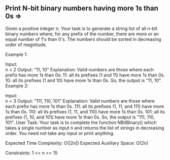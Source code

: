 Print N-bit binary numbers having more 1s than 0s  =>
-------------------------------------------------


Given a positive integer n. Your task is to generate a string list of all n-bit binary numbers where, for any prefix of the number, there are more or an equal number of 1's than 0's. The numbers should be sorted in decreasing order of magnitude.

Example 1:

Input:  
n = 2
Output: 
"11, 10"
Explanation: Valid numbers are those where each prefix has more 1s than 0s:
11: all its prefixes (1 and 11) have more 1s than 0s.
10: all its prefixes (1 and 10) have more 1s than 0s.
So, the output is "11, 10".
Example 2:

Input:  
n = 3
Output: 
"111, 110, 101"
Explanation: Valid numbers are those where each prefix has more 1s than 0s.
111: all its prefixes (1, 11, and 111) have more 1s than 0s.
110: all its prefixes (1, 11, and 110) have more 1s than 0s.
101: all its prefixes (1, 10, and 101) have more 1s than 0s.
So, the output is "111, 110, 101".
User Task:
Your task is to complete the function NBitBinary() which takes a single number as input n and returns the list of strings in decreasing order. You need not take any input or print anything.

Expected Time Complexity: O(|2n|)
Expected Auxiliary Space: O(2n)

Constraints:
1 <= n <= 15

